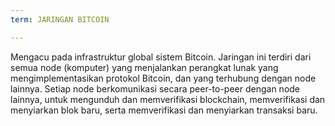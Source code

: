 ```yaml
---
term: JARINGAN BITCOIN

---
```

Mengacu pada infrastruktur global sistem Bitcoin. Jaringan ini terdiri dari semua node (komputer) yang menjalankan perangkat lunak yang mengimplementasikan protokol Bitcoin, dan yang terhubung dengan node lainnya. Setiap node berkomunikasi secara peer-to-peer dengan node lainnya, untuk mengunduh dan memverifikasi blockchain, memverifikasi dan menyiarkan blok baru, serta memverifikasi dan menyiarkan transaksi baru.